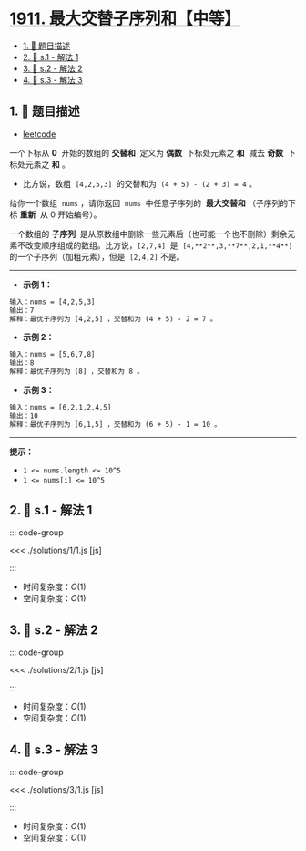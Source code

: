 # [1911. 最大交替子序列和【中等】](https://github.com/tnotesjs/TNotes.leetcode/tree/main/notes/1911.%20%E6%9C%80%E5%A4%A7%E4%BA%A4%E6%9B%BF%E5%AD%90%E5%BA%8F%E5%88%97%E5%92%8C%E3%80%90%E4%B8%AD%E7%AD%89%E3%80%91)

<!-- region:toc -->

- [1. 📝 题目描述](#1--题目描述)
- [2. 🎯 s.1 - 解法 1](#2--s1---解法-1)
- [3. 🎯 s.2 - 解法 2](#3--s2---解法-2)
- [4. 🎯 s.3 - 解法 3](#4--s3---解法-3)

<!-- endregion:toc -->

## 1. 📝 题目描述

- [leetcode](https://leetcode.cn/problems/maximum-alternating-subsequence-sum/)

一个下标从 **0**  开始的数组的 **交替和**  定义为 **偶数**  下标处元素之 **和**  减去 **奇数**  下标处元素之 **和** 。

- 比方说，数组  `[4,2,5,3]`  的交替和为  `(4 + 5) - (2 + 3) = 4` 。

给你一个数组  `nums` ，请你返回  `nums`  中任意子序列的  **最大交替和** （子序列的下标 **重新**  从 0 开始编号）。

一个数组的 **子序列**  是从原数组中删除一些元素后（也可能一个也不删除）剩余元素不改变顺序组成的数组。比方说，`[2,7,4]`  是  `[4,**2**,3,**7**,2,1,**4**]`  的一个子序列（加粗元素），但是  `[2,4,2]` 不是。

---

- **示例 1：**

```txt
输入：nums = [4,2,5,3]
输出：7
解释：最优子序列为 [4,2,5] ，交替和为 (4 + 5) - 2 = 7 。
```

- **示例 2：**

```txt
输入：nums = [5,6,7,8]
输出：8
解释：最优子序列为 [8] ，交替和为 8 。
```

- **示例 3：**

```txt
输入：nums = [6,2,1,2,4,5]
输出：10
解释：最优子序列为 [6,1,5] ，交替和为 (6 + 5) - 1 = 10 。
```

---

**提示：**

- `1 <= nums.length <= 10^5`
- `1 <= nums[i] <= 10^5`

## 2. 🎯 s.1 - 解法 1

::: code-group

<<< ./solutions/1/1.js [js]

:::

- 时间复杂度：$O(1)$
- 空间复杂度：$O(1)$

## 3. 🎯 s.2 - 解法 2

::: code-group

<<< ./solutions/2/1.js [js]

:::

- 时间复杂度：$O(1)$
- 空间复杂度：$O(1)$

## 4. 🎯 s.3 - 解法 3

::: code-group

<<< ./solutions/3/1.js [js]

:::

- 时间复杂度：$O(1)$
- 空间复杂度：$O(1)$
